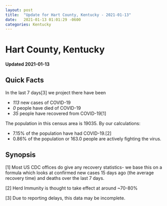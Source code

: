 ```yaml
---
layout: post
title:  "Update for Hart County, Kentucky - 2021-01-13"
date:   2021-01-13 01:01:29 -0600
categories: Kentucky
---
```


# Hart County, Kentucky
#### Updated 2021-01-13

## Quick Facts

In the last 7 days[3] we project there have been
- *113* new cases of COVID-19
- *0* people have died of COVID-19
- *35* people have recovered from COVID-19[1]

The population in this census area is 19035. By our calculations:
- 7.15% of the population have had COVID-19.[2]
- 0.86% of the population or 163.0 people are actively fighting the virus.

## Synopsis




[1] Most US CDC offices do give any recovery statistics- we base this on a formula which looks at confirmed new cases
15 days ago (the average recovery time) and deaths over the last 7 days.

[2] Herd Immunity is thought to take effect at around ~70-80%

[3] Due to reporting delays, this data may be incomplete.
 
    